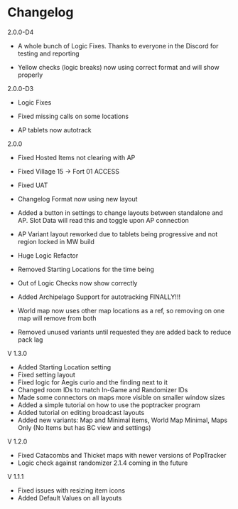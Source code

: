 # Changelog

2.0.0-D4

- A whole bunch of Logic Fixes. Thanks to everyone in the Discord for testing and reporting

- Yellow checks (logic breaks) now using correct format and will show properly

2.0.0-D3

- Logic Fixes

- Fixed missing calls on some locations

- AP tablets now autotrack

2.0.0

- Fixed Hosted Items not clearing with AP

- Fixed Village 15 -> Fort 01 ACCESS

- Fixed UAT

- Changelog Format now using new layout

- Added a button in settings to change layouts between standalone and AP. Slot Data will read this and toggle upon AP connection

- AP Variant layout reworked due to tablets being progressive and not region locked in MW build

- Huge Logic Refactor

- Removed Starting Locations for the time being

- Out of Logic Checks now show correctly

- Added Archipelago Support for autotracking FINALLY!!!

- World map now uses other map locations as a ref, so removing on one map will remove from both

- Removed unused variants until requested they are added back to reduce pack lag

V 1.3.0

- Added Starting Location setting
- Fixed setting layout
- Fixed logic for Aegis curio and the finding next to it
- Changed room IDs to match In-Game and Randomizer IDs
- Made some connectors on maps more visible on smaller window sizes
- Added a simple tutorial on how to use the poptracker program
- Added tutorial on editing broadcast layouts
- Added new variants: Map and Minimal items, World Map Minimal, Maps Only (No Items but has BC view and settings)

V 1.2.0

- Fixed Catacombs and Thicket maps with newer versions of PopTracker
- Logic check against randomizer 2.1.4 coming in the future

V 1.1.1

- Fixed issues with resizing item icons
- Added Default Values on all layouts
